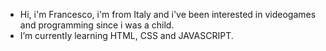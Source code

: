 -  Hi, i'm Francesco, i'm from Italy and i've been interested in videogames and programming since i was a child.
-  I’m currently learning HTML, CSS and JAVASCRIPT.

<!---
Frvnce/Frvnce is a ✨ special ✨ repository because its `README.md` (this file) appears on your GitHub profile.
You can click the Preview link to take a look at your changes.
--->
